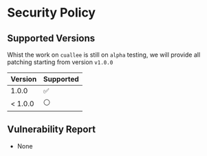 # Security Policy

## Supported Versions

Whist the work on `cuallee` is still on `alpha` testing, we will provide all patching starting from version `v1.0.0`

| Version | Supported          |
| ------- | ------------------ |
| 1.0.0   | :white_check_mark: |
| < 1.0.0   | :white_circle:     |

## Vulnerability Report
- None

